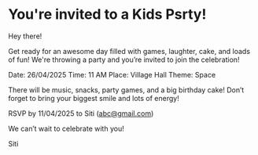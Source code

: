 # You're invited to a Kids Psrty!


Hey there!

Get ready for an awesome day filled with games, laughter, cake, and loads of fun! We're throwing a party and you’re invited to join the celebration!

Date: 26/04/2025
Time: 11 AM
Place: Village Hall
Theme: Space

There will be music, snacks, party games, and a big birthday cake! Don’t forget to bring your biggest smile and lots of energy!

RSVP by 11/04/2025  to Siti (abc@gmail.com)

We can’t wait to celebrate with you! 

Siti

